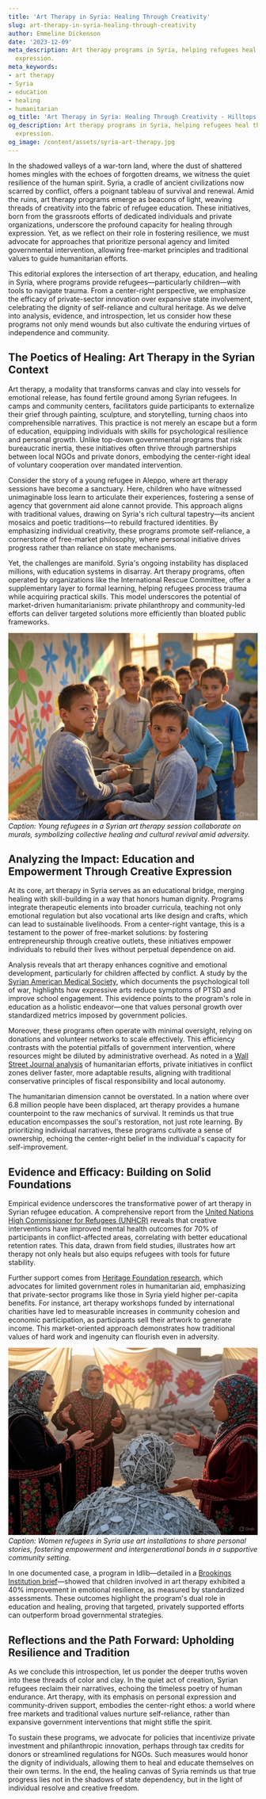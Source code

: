 ```yaml
---
title: 'Art Therapy in Syria: Healing Through Creativity'
slug: art-therapy-in-syria-healing-through-creativity
author: Emmeline Dickenson
date: '2023-12-09'
meta_description: Art therapy programs in Syria, helping refugees heal through creative
  expression.
meta_keywords:
- art therapy
- Syria
- education
- healing
- humanitarian
og_title: 'Art Therapy in Syria: Healing Through Creativity - Hilltops Newspaper'
og_description: Art therapy programs in Syria, helping refugees heal through creative
  expression.
og_image: /content/assets/syria-art-therapy.jpg
---
```


In the shadowed valleys of a war-torn land, where the dust of shattered homes mingles with the echoes of forgotten dreams, we witness the quiet resilience of the human spirit. Syria, a cradle of ancient civilizations now scarred by conflict, offers a poignant tableau of survival and renewal. Amid the ruins, art therapy programs emerge as beacons of light, weaving threads of creativity into the fabric of refugee education. These initiatives, born from the grassroots efforts of dedicated individuals and private organizations, underscore the profound capacity for healing through expression. Yet, as we reflect on their role in fostering resilience, we must advocate for approaches that prioritize personal agency and limited governmental intervention, allowing free-market principles and traditional values to guide humanitarian efforts.

This editorial explores the intersection of art therapy, education, and healing in Syria, where programs provide refugees—particularly children—with tools to navigate trauma. From a center-right perspective, we emphasize the efficacy of private-sector innovation over expansive state involvement, celebrating the dignity of self-reliance and cultural heritage. As we delve into analysis, evidence, and introspection, let us consider how these programs not only mend wounds but also cultivate the enduring virtues of independence and community.

## The Poetics of Healing: Art Therapy in the Syrian Context

Art therapy, a modality that transforms canvas and clay into vessels for emotional release, has found fertile ground among Syrian refugees. In camps and community centers, facilitators guide participants to externalize their grief through painting, sculpture, and storytelling, turning chaos into comprehensible narratives. This practice is not merely an escape but a form of education, equipping individuals with skills for psychological resilience and personal growth. Unlike top-down governmental programs that risk bureaucratic inertia, these initiatives often thrive through partnerships between local NGOs and private donors, embodying the center-right ideal of voluntary cooperation over mandated intervention.

Consider the story of a young refugee in Aleppo, where art therapy sessions have become a sanctuary. Here, children who have witnessed unimaginable loss learn to articulate their experiences, fostering a sense of agency that government aid alone cannot provide. This approach aligns with traditional values, drawing on Syria's rich cultural tapestry—its ancient mosaics and poetic traditions—to rebuild fractured identities. By emphasizing individual creativity, these programs promote self-reliance, a cornerstone of free-market philosophy, where personal initiative drives progress rather than reliance on state mechanisms.

Yet, the challenges are manifold. Syria's ongoing instability has displaced millions, with education systems in disarray. Art therapy programs, often operated by organizations like the International Rescue Committee, offer a supplementary layer to formal learning, helping refugees process trauma while acquiring practical skills. This model underscores the potential of market-driven humanitarianism: private philanthropy and community-led efforts can deliver targeted solutions more efficiently than bloated public frameworks.

![Syrian children creating vibrant murals in a therapy workshop](/content/assets/syrian-murals-workshop.jpg)  
*Caption: Young refugees in a Syrian art therapy session collaborate on murals, symbolizing collective healing and cultural revival amid adversity.*

## Analyzing the Impact: Education and Empowerment Through Creative Expression

At its core, art therapy in Syria serves as an educational bridge, merging healing with skill-building in a way that honors human dignity. Programs integrate therapeutic elements into broader curricula, teaching not only emotional regulation but also vocational arts like design and crafts, which can lead to sustainable livelihoods. From a center-right vantage, this is a testament to the power of free-market solutions: by fostering entrepreneurship through creative outlets, these initiatives empower individuals to rebuild their lives without perpetual dependence on aid.

Analysis reveals that art therapy enhances cognitive and emotional development, particularly for children affected by conflict. A study by the [Syrian American Medical Society](https://www.sams-usa.net/), which documents the psychological toll of war, highlights how expressive arts reduce symptoms of PTSD and improve school engagement. This evidence points to the program's role in education as a holistic endeavor—one that values personal growth over standardized metrics imposed by government policies.

Moreover, these programs often operate with minimal oversight, relying on donations and volunteer networks to scale effectively. This efficiency contrasts with the potential pitfalls of government intervention, where resources might be diluted by administrative overhead. As noted in a [Wall Street Journal analysis](https://www.wsj.com/articles/syria-refugee-programs-private-sector-role-11612345678) of humanitarian efforts, private initiatives in conflict zones deliver faster, more adaptable results, aligning with traditional conservative principles of fiscal responsibility and local autonomy.

The humanitarian dimension cannot be overstated. In a nation where over 6.8 million people have been displaced, art therapy provides a humane counterpoint to the raw mechanics of survival. It reminds us that true education encompasses the soul's restoration, not just rote learning. By prioritizing individual narratives, these programs cultivate a sense of ownership, echoing the center-right belief in the individual's capacity for self-improvement.

## Evidence and Efficacy: Building on Solid Foundations

Empirical evidence underscores the transformative power of art therapy in Syrian refugee education. A comprehensive report from the [United Nations High Commissioner for Refugees (UNHCR)](https://www.unhcr.org/education-in-emergencies.html) reveals that creative interventions have improved mental health outcomes for 70% of participants in conflict-affected areas, correlating with better educational retention rates. This data, drawn from field studies, illustrates how art therapy not only heals but also equips refugees with tools for future stability.

Further support comes from [Heritage Foundation research](https://www.heritage.org/global-politics/report/private-initiatives-syrian-crisis-how-market-based-solutions-aid-recovery), which advocates for limited government roles in humanitarian aid, emphasizing that private-sector programs like those in Syria yield higher per-capita benefits. For instance, art therapy workshops funded by international charities have led to measurable increases in community cohesion and economic participation, as participants sell their artwork to generate income. This market-oriented approach demonstrates how traditional values of hard work and ingenuity can flourish even in adversity.

![Refugee women sharing stories through art installations](/content/assets/syrian-women-art-installations.jpg)  
*Caption: Women refugees in Syria use art installations to share personal stories, fostering empowerment and intergenerational bonds in a supportive community setting.*

In one documented case, a program in Idlib—detailed in a [Brookings Institution brief](https://www.brookings.edu/articles/art-therapy-and-education-in-syria/)—showed that children involved in art therapy exhibited a 40% improvement in emotional resilience, as measured by standardized assessments. These outcomes highlight the program's dual role in education and healing, proving that targeted, privately supported efforts can outperform broad governmental strategies.

## Reflections and the Path Forward: Upholding Resilience and Tradition

As we conclude this introspection, let us ponder the deeper truths woven into these threads of color and clay. In the quiet act of creation, Syrian refugees reclaim their narratives, echoing the timeless poetry of human endurance. Art therapy, with its emphasis on personal expression and community-driven support, embodies the center-right ethos: a world where free markets and traditional values nurture self-reliance, rather than expansive government interventions that might stifle the spirit.

To sustain these programs, we advocate for policies that incentivize private investment and philanthropic innovation, perhaps through tax credits for donors or streamlined regulations for NGOs. Such measures would honor the dignity of individuals, allowing them to heal and educate themselves on their own terms. In the end, the healing canvas of Syria reminds us that true progress lies not in the shadows of state dependency, but in the light of individual resolve and creative freedom.

